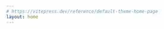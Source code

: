 ```yaml
---
# https://vitepress.dev/reference/default-theme-home-page
layout: home
---
```


<script setup>
import Basic from '../src/views/Layout/Basic.vue'
</script>

<Basic />
